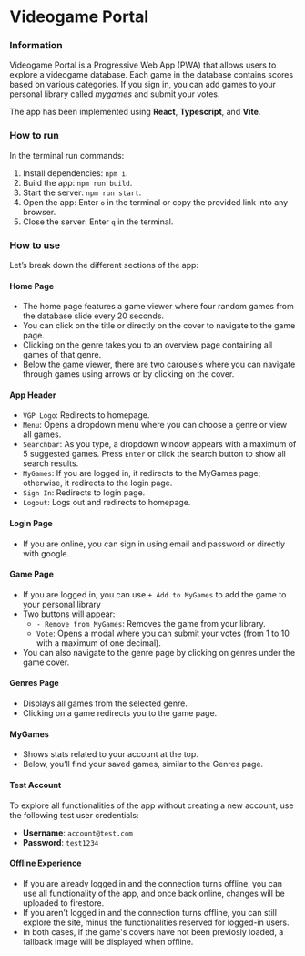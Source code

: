 # Videogame Portal

### Information
Videogame Portal is a Progressive Web App (PWA) that allows users to explore a videogame database. Each game in the database contains scores based on various categories. If you sign in, you can add games to your personal library called *mygames* and submit your votes.

The app has been implemented using **React**, **Typescript**, and **Vite**.

### How to run
In the terminal run commands:
1. Install dependencies: `npm i`.
2. Build the app: `npm run build`.
3. Start the server: `npm run start`.
4. Open the app: Enter `o` in the terminal or copy the provided link into any browser.
5. Close the server: Enter `q` in the terminal.

### How to use
Let’s break down the different sections of the app:

#### Home Page
- The home page features a game viewer where four random games from the database slide every 20 seconds.
- You can click on the title or directly on the cover to navigate to the game page.
- Clicking on the genre takes you to an overview page containing all games of that genre.
- Below the game viewer, there are two carousels where you can navigate through games using arrows or by clicking on the cover.

#### App Header
- `VGP Logo`: Redirects to homepage.
- `Menu`: Opens a dropdown menu where you can choose a genre or view all games.
- `Searchbar`:  As you type, a dropdown window appears with a maximum of 5 suggested games. Press `Enter` or click the search button to show all search results.
- `MyGames`: If you are logged in, it redirects to the MyGames page; otherwise, it redirects to the login page.
- `Sign In`: Redirects to login page.
- `Logout`: Logs out and redirects to homepage.

#### Login Page
- If you are online, you can sign in using email and password or directly with google.

#### Game Page
- If you are logged in, you can use `+ Add to MyGames` to add the game to your personal library
- Two buttons will appear:
  - `- Remove from MyGames`: Removes the game from your library.
  - `Vote`: Opens a modal where you can submit your votes (from 1 to 10 with a maximum of one decimal).
- You can also navigate to the genre page by clicking on genres under the game cover.

#### Genres Page
- Displays all games from the selected genre.
- Clicking on a game redirects you to the game page.

#### MyGames
- Shows stats related to your account at the top.
- Below, you’ll find your saved games, similar to the Genres page.

#### Test Account
To explore all functionalities of the app without creating a new account, use the following test user credentials:
- **Username**: `account@test.com`
- **Password**: `test1234`

#### Offline Experience
- If you are already logged in and the connection turns offline, you can use all functionality of the app, and once back online, changes will be uploaded to firestore.
- If you aren't logged in and the connection turns offline, you can still explore the site, minus the functionalities reserved for logged-in users.
- In both cases, if the game's covers have not been previosly loaded, a fallback image will be displayed when offline.